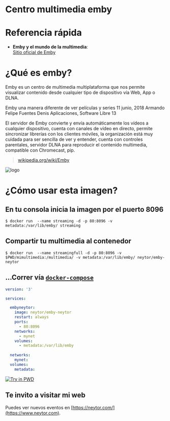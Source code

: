 Centro multimedia emby
======================

# Referencia rápida

-	**Emby y el mundo de la multimedia**:  
	[Sitio oficial de Emby](https://emby.media/)
  
# ¿Qué es  emby?

Emby es un centro de multimedia multiplataforma que nos permite visualizar contenido desde cualquier tipo de dispositivo vía Web, App o DLNA.

Emby una manera diferente de ver películas y series
11 junio, 2018 Armando Felipe Fuentes Denis Aplicaciones, Software Libre 13

El servidor de Emby convierte y envía automáticamente los vídeos a cualquier dispositivo, cuenta con canales de vídeo en directo, permite sincronizar librerías con los clientes móviles, la organización está muy cuidada para ser sencilla de ver y entender, cuenta con controles parentales, servidor DLNA para reproducir el contenido multimedia, compatible con Chromecast, pip.

> [wikipedia.org/wiki/Emby](https://en.wikipedia.org/wiki/Emby)

![logo](https://https://raw.githubusercontent.com/MediaBrowser/Emby.Resources/master/images/Logos/logoicon.png)

# ¿Cómo usar esta imagen?

## En tu consola inicia la imagen por el puerto 8096

```console
$ docker run  --name streaming -d -p 80:8096 -v metadata:/var/lib/emby/ streaming
```

## Compartir tu multimedia al contenedor

```console
$ docker run  --name streamingfull -d -p 80:8096 -v $PWD/mimultimedia:/multimedia/ -v metadata:/var/lib/emby/ neytor/emby-neytor
```
## ...Correr vía  [`docker-compose`](https://github.com/docker/compose)

```yaml
version: '3'

services:

  embyneytor:
    image: neytor/emby-neytor
    restart: always
    ports:
      - 80:8096
    networks:
      - mynet
    volumes:
      - metadata:/var/lib/emby
      
  networks:
    mynet:
  volumes:
    metadata:

```

[![Try in PWD](https://github.com/play-with-docker/stacks/raw/cff22438cb4195ace27f9b15784bbb497047afa7/assets/images/button.png)](http://play-with-docker.com?stack=https://raw.githubusercontent.com/docker-library/docs/db214ae34137ab29c7574f5fbe01bc4eaea6da7e/wordpress/stack.yml)

## Te invito a visitar mi web
Puedes ver nuevos eventos en [https://neytor.com/](https://www.neytor.com).
